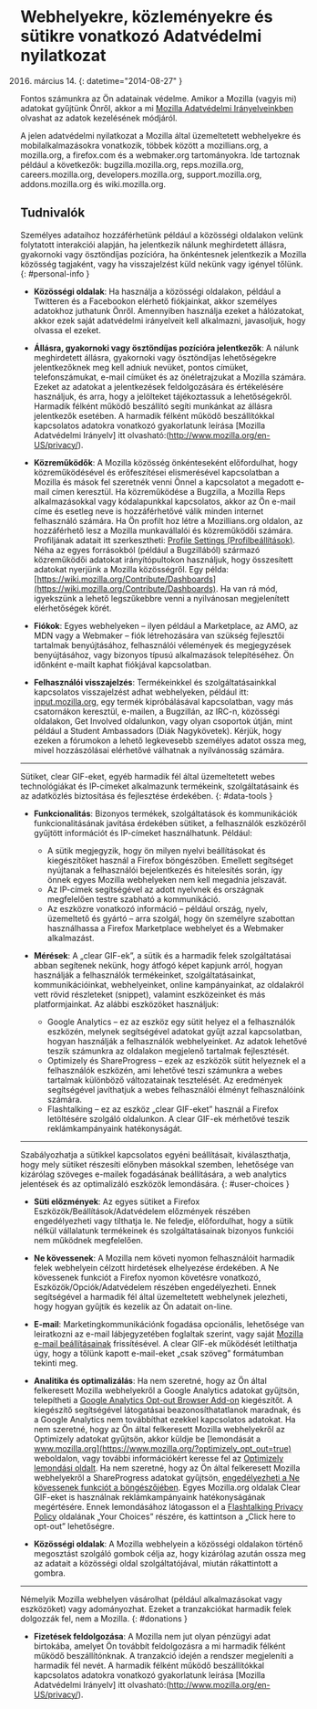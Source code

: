 # Webhelyekre, közleményekre és sütikre vonatkozó Adatvédelmi nyilatkozat

2016. március 14.
{: datetime="2014-08-27" }

Fontos számunkra az Ön adatainak védelme. Amikor a Mozilla (vagyis mi) adatokat gyűjtünk Önről, akkor a mi [Mozilla Adatvédelmi Irányelveinkben](http://www.mozilla.org/en-US/privacy/) olvashat az adatok kezelésének módjáról.

A jelen adatvédelmi nyilatkozat a Mozilla által üzemeltetett webhelyekre és mobilalkalmazásokra vonatkozik, többek között a mozillians.org, a mozilla.org, a firefox.com és a webmaker.org tartományokra. Ide tartoznak például a következők: bugzilla.mozilla.org, reps.mozilla.org, careers.mozilla.org, developers.mozilla.org, support.mozilla.org, addons.mozilla.org és wiki.mozilla.org.

## Tudnivalók

Személyes adataihoz hozzáférhetünk például a közösségi oldalakon velünk folytatott interakciói alapján, ha jelentkezik nálunk meghirdetett állásra, gyakornoki vagy ösztöndíjas pozícióra, ha önkéntesnek jelentkezik a Mozilla közösség tagjaként, vagy ha visszajelzést küld nekünk vagy igényel tőlünk. 
{: #personal-info }

* **Közösségi oldalak**: Ha használja a közösségi oldalakon, például a Twitteren és a Facebookon elérhető fiókjainkat, akkor személyes adatokhoz juthatunk Önről. Amennyiben használja ezeket a hálózatokat, akkor ezek saját adatvédelmi irányelveit kell alkalmazni, javasoljuk, hogy olvassa el ezeket. 

* **Állásra, gyakornoki vagy ösztöndíjas pozícióra jelentkezők**: A nálunk meghirdetett állásra, gyakornoki vagy ösztöndíjas lehetőségekre jelentkezőknek meg kell adniuk nevüket, pontos címüket, telefonszámukat, e-mail címüket és az önéletrajzukat a Mozilla számára. Ezeket az adatokat a jelentkezések feldolgozására és értékelésére használjuk, és arra, hogy a jelölteket tájékoztassuk a lehetőségekről. Harmadik félként működő beszállító segíti munkánkat az állásra jelentkezők esetében. A harmadik félként működő beszállítókkal kapcsolatos adatokra vonatkozó gyakorlatunk leírása [Mozilla Adatvédelmi Irányelv] itt olvasható:(http://www.mozilla.org/en-US/privacy/).

* **Közreműködők**: A Mozilla közösség önkénteseként előfordulhat, hogy közreműködésével és erőfeszítései elismerésével kapcsolatban a Mozilla és mások fel szeretnék venni Önnel a kapcsolatot a megadott e-mail címen keresztül. Ha közreműködése a Bugzilla, a Mozilla Reps alkalmazásokkal vagy kódalapunkkal kapcsolatos, akkor az Ön e-mail címe és esetleg neve is hozzáférhetővé válik minden internet felhasználó számára. Ha Ön profilt hoz létre a Mozillians.org oldalon, az hozzáférhető lesz a Mozilla munkavállalói és közreműködői számára. Profiljának adatait itt szerkesztheti: [Profile Settings (Profilbeállítások)](https://mozillians.org/user/edit). Néha az egyes forrásokból (például a Bugzillából) származó közreműködői adatokat irányítópultokon használjuk, hogy összesített adatokat nyerjünk a Mozilla közösségről. Egy példa: [https://wiki.mozilla.org/Contribute/Dashboards](https://wiki.mozilla.org/Contribute/Dashboards). Ha van rá mód, igyekszünk a lehető legszűkebbre venni a nyilvánosan megjelenített elérhetőségek körét.

* **Fiókok**: Egyes webhelyeken – ilyen például a Marketplace, az AMO, az MDN vagy a Webmaker – fiók létrehozására van szükség fejlesztői tartalmak benyújtásához, felhasználói vélemények és megjegyzések benyújtásához, vagy bizonyos típusú alkalmazások telepítéséhez.  Ön időnként e-mailt kaphat fiókjával kapcsolatban. 

* **Felhasználói visszajelzés**: Termékeinkkel és szolgáltatásainkkal kapcsolatos visszajelzést adhat webhelyeken, például itt: [input.mozilla.org](https://input.mozilla.org/), egy termék kipróbálásával kapcsolatban, vagy más csatornákon keresztül, e-mailen, a Bugzillán, az IRC-n, közösségi oldalakon, Get Involved oldalunkon, vagy olyan csoportok útján, mint például a Student Ambassadors (Diák Nagykövetek). Kérjük, hogy ezeken a fórumokon a lehető legkevesebb személyes adatot ossza meg, mivel hozzászólásai elérhetővé válhatnak a nyilvánosság számára.

---------------------------------------

Sütiket, clear GIF-eket, egyéb harmadik fél által üzemeltetett webes technológiákat és IP-címeket alkalmazunk termékeink, szolgáltatásaink és az adatközlés biztosítása és fejlesztése érdekében. 
{: #data-tools }

* **Funkcionalitás**: Bizonyos termékek, szolgáltatások és kommunikációk funkcionalitásának javítása érdekében sütiket, a felhasználók eszközéről gyűjtött információt és IP-címeket használhatunk. Például:
    * A sütik megjegyzik, hogy ön milyen nyelvi beállításokat és kiegészítőket használ a Firefox böngészőben. Emellett segítséget nyújtanak a felhasználói bejelentkezés és hitelesítés során, így önnek egyes Mozilla webhelyeken nem kell megadnia jelszavát.  
    * Az IP-címek segítségével az adott nyelvnek és országnak megfelelően testre szabható a kommunikáció.  
    * Az eszközre vonatkozó információ – például ország, nyelv, üzemeltető és gyártó – arra szolgál, hogy ön személyre szabottan használhassa a Firefox Marketplace webhelyet és a Webmaker alkalmazást.

* **Mérések**: A „clear GIF-ek”, a sütik és a harmadik felek szolgáltatásai abban segítenek nekünk, hogy átfogó képet kapjunk arról, hogyan használják a felhasználók termékeinket, szolgáltatásainkat, kommunikációinkat, webhelyeinket, online kampányainkat, az oldalakról vett rövid részleteket (snippet), valamint eszközeinket és más platformjainkat. Az alábbi eszközöket használjuk:
    * Google Analytics – ez az eszköz egy sütit helyez el a felhasználók eszközén, melynek segítségével adatokat gyűjt azzal kapcsolatban, hogyan használják a felhasználók webhelyeinket.      Az adatok lehetővé teszik számunkra az oldalakon megjelenő tartalmak fejlesztését.  
    * Optimizely és ShareProgress – ezek az eszközök sütit helyeznek el a felhasználók eszközén, ami lehetővé teszi számunkra a webes tartalmak különböző változatainak tesztelését.  Az eredmények segítségével javíthatjuk a webes felhasználói élményt felhasználóink számára.
    * Flashtalking – ez az eszköz „clear GIF-eket” használ a Firefox letöltésére szolgáló oldalunkon.  A clear GIF-ek mérhetővé teszik reklámkampányaink hatékonyságát.

---------------------------------------

Szabályozhatja a sütikkel kapcsolatos egyéni beállításait, kiválaszthatja, hogy mely sütiket részesíti előnyben másokkal szemben, lehetősége van kizárólag szöveges e-mailek fogadásának beállítására, a web analytics jelentések és az optimalizáló eszközök lemondására. 
{: #user-choices }

* **Süti előzmények**: Az egyes sütiket a Firefox Eszközök/Beállítások/Adatvédelem előzmények részében engedélyezheti vagy tilthatja le. Ne feledje, előfordulhat, hogy a sütik nélkül vállalatunk termékeinek és szolgáltatásainak bizonyos funkciói nem működnek megfelelően.

* **Ne kövessenek**: A Mozilla nem követi nyomon felhasználóit harmadik felek webhelyein célzott hirdetések elhelyezése érdekében. A Ne kövessenek funkciót a Firefox nyomon követésre vonatkozó, Eszközök/Opciók/Adatvédelem részében engedélyezheti. Ennek segítségével a harmadik fél által üzemeltetett webhelynek jelezheti, hogy hogyan gyűjtik és kezelik az Ön adatait on-line. 

* **E-mail**: Marketingkommunikációnk fogadása opcionális, lehetősége van leiratkozni az e-mail lábjegyzetében foglaltak szerint, vagy saját [Mozilla e-mail beállításainak](https://www.mozilla.org/en-US/newsletter/recovery/) frissítésével. A clear GIF-ek működését letilthatja úgy, hogy a tőlünk kapott e-mail-eket „csak szöveg” formátumban tekinti meg. 

* **Analitika és optimalizálás**: Ha nem szeretné, hogy az Ön által felkeresett Mozilla webhelyekről a Google Analytics adatokat gyűjtsön, telepítheti a [Google Analytics Opt-out Browser Add-on](https://tools.google.com/dlpage/gaoptout) kiegészítőt. A kiegészítő segítségével látogatásai beazonosíthatatlanok maradnak, és a Google Analytics nem továbbíthat ezekkel kapcsolatos adatokat.
Ha nem szeretné, hogy az Ön által felkeresett Mozilla webhelyekről az Optimizely adatokat gyűjtsön, akkor küldje be [lemondását a www.mozilla.org](https://www.mozilla.org/?optimizely_opt_out=true) weboldalon, vagy további információkért keresse fel az [Optimizely lemondási oldalt](https://www.optimizely.com/opt_out). Ha nem szeretné, hogy az Ön által felkeresett Mozilla webhelyekről a ShareProgress adatokat gyűjtsön, [engedélyezheti a Ne kövessenek funkciót a böngészőjében](https://support.mozilla.org/kb/how-do-i-turn-do-not-track-feature). Egyes Mozilla.org oldalak Clear GIF-eket is használnak reklámkampányaink hatékonyságának megértésére.  Ennek lemondásához látogasson el a [Flashtalking Privacy Policy](http://www.flashtalking.com/us/privacypolicy) oldalának „Your Choices” részére, és kattintson a „Click here to opt-out” lehetőségre.

* **Közösségi oldalak**: A Mozilla webhelyein a közösségi oldalakon történő megosztást szolgáló gombok célja az, hogy kizárólag azután ossza meg az adatait a közösségi oldal szolgáltatójával, miután rákattintott a gombra.

---------------------------------------

Némelyik Mozilla webhelyen vásárolhat (például alkalmazásokat vagy eszközöket) vagy adományozhat. Ezeket a tranzakciókat harmadik felek dolgozzák fel, nem a Mozilla. 
{: #donations }

* **Fizetések feldolgozása**: A Mozilla nem jut olyan pénzügyi adat birtokába, amelyet Ön továbbít feldolgozásra a mi harmadik félként működő beszállítónknak. A tranzakció idején a rendszer megjeleníti a harmadik fél nevét. A harmadik félként működő beszállítókkal kapcsolatos adatokra vonatkozó gyakorlatunk leírása [Mozilla Adatvédelmi Irányelv] itt olvasható:(http://www.mozilla.org/en-US/privacy/). 
